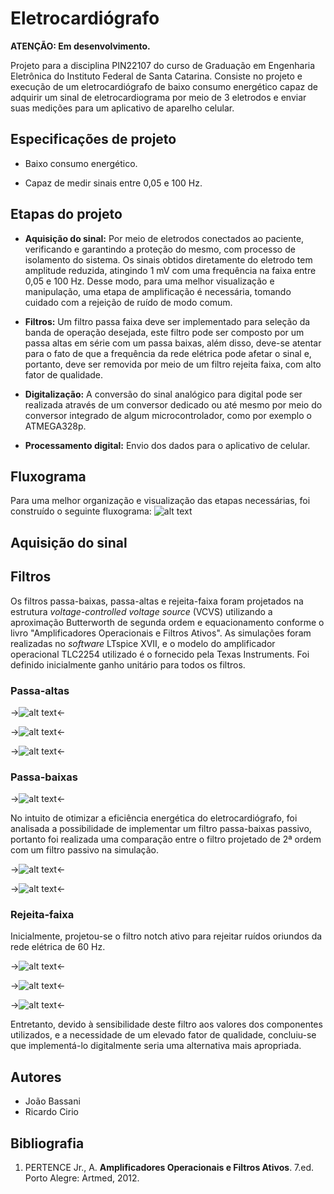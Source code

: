 # Eletrocardiógrafo

**ATENÇÃO: Em desenvolvimento.**

Projeto para a disciplina PIN22107 do curso de Graduação em Engenharia Eletrônica do Instituto Federal de Santa Catarina. Consiste no projeto e execução de um eletrocardiógrafo de baixo consumo energético capaz de adquirir um sinal de eletrocardiograma por meio de 3 eletrodos e enviar suas medições para um aplicativo de aparelho celular.

## Especificações de projeto
* Baixo consumo energético.

* Capaz de medir sinais entre 0,05 e 100 Hz.

## Etapas do projeto
* **Aquisição do sinal:** Por meio de eletrodos conectados ao paciente, verificando e garantindo a proteção do mesmo, com processo de isolamento do sistema. Os sinais obtidos diretamente do eletrodo tem amplitude reduzida, atingindo 1 mV com uma frequência na faixa entre 0,05 e 100 Hz. Desse modo, para uma melhor visualização e manipulação, uma etapa de amplificação é necessária, tomando cuidado com a rejeição de ruído de modo comum.

* **Filtros:** Um filtro passa faixa deve ser implementado para seleção da banda de operação desejada, este filtro pode ser composto por um passa altas em série com um passa baixas, além disso, deve-se atentar para o fato de que a frequência da rede elétrica pode afetar o sinal e, portanto, deve ser removida por meio de um filtro rejeita faixa, com alto fator de qualidade. 

* **Digitalização:**  A conversão do sinal analógico para digital pode ser realizada através de um conversor dedicado ou até mesmo por meio do conversor integrado de algum microcontrolador, como por exemplo o ATMEGA328p.

* **Processamento digital:** Envio dos dados para o aplicativo de celular.

## Fluxograma
Para uma melhor organização e visualização das etapas necessárias, foi construído o seguinte fluxograma:
![alt text](./images/fluxograma.png "Fluxograma")

## Aquisição do sinal


## Filtros
Os filtros passa-baixas, passa-altas e rejeita-faixa foram projetados na estrutura _voltage-controlled voltage source_ (VCVS) utilizando a aproximação Butterworth de segunda ordem e equacionamento conforme o livro "Amplificadores Operacionais e Filtros Ativos". As simulações foram realizadas no _software_ LTspice XVII, e o modelo do amplificador operacional TLC2254 utilizado é o fornecido pela Texas Instruments. Foi definido inicialmente ganho unitário para todos os filtros.

### Passa-altas

->![alt text](./images/calculo_passa_altas.png "Cálculo do filtro passa-altas")<-

->![alt text](./images/esquematico_passa_altas.png "Esquemático do filtro passa-altas")<-

->![alt text](./images/grafico_passa_altas.png "Gráfico de simulação do filtro passa-altas")<-

### Passa-baixas

->![alt text](./images/calculo_passa_baixas.png "Cálculo do filtro passa-baixas")<-

No intuito de otimizar a eficiência energética do eletrocardiógrafo, foi analisada a possibilidade de implementar um filtro passa-baixas passivo, portanto foi realizada uma comparação entre o filtro projetado de 2ª ordem com um filtro passivo na simulação.

->![alt text](./images/esquematico_passa_baixas.png "Esquemático do filtro passa-baixas")<-

->![alt text](./images/grafico_passa_baixas.png "Gráfico de simulação do filtro passa-baixas")<-

### Rejeita-faixa

Inicialmente, projetou-se o filtro notch ativo para rejeitar ruídos oriundos da rede elétrica de 60 Hz.

->![alt text](./images/calculo_rejeita_faixa.png "Cálculo do filtro rejeita-faixa")<-

->![alt text](./images/esquematico_rejeita_faixa.png "Esquemático do filtro rejeita-faixa")<-

->![alt text](./images/grafico_rejeita_faixa.png "Gráfico de simulação do filtro rejeita-faixa")<-

Entretanto, devido à sensibilidade deste filtro aos valores dos componentes utilizados, e a necessidade de um elevado fator de qualidade, concluiu-se que implementá-lo digitalmente seria uma alternativa mais apropriada.

## Autores
* João Bassani
* Ricardo Cirio

## Bibliografia
1. PERTENCE Jr., A. **Amplificadores Operacionais e Filtros Ativos**. 7.ed. Porto Alegre: Artmed, 2012.
